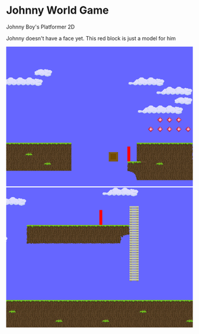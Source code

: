 # Johnny World Game

Johnny Boy's Platformer 2D

Johnny doesn't have a face yet. This red block is just a model for him

<img src="https://raw.githubusercontent.com/thiagoh/johnny-world/master/Assets/specs/world-1.png" />

<img src="https://raw.githubusercontent.com/thiagoh/johnny-world/master/Assets/specs/world-2.png" />
